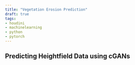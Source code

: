 ```yaml
---
title: "Vegetation Erosion Prediction"
draft: true
tags:
- houdini
- machinelearning
- python
- pytorch
---
```


## Predicting Heightfield Data using cGANs


